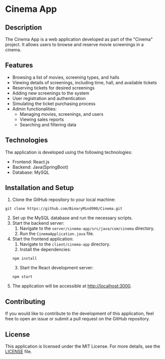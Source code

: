 <h1>Cinema App</h1>

<h2>Description</h2>
<p>
	The Cinema App is a web application developed as part of the "Cinema"
	project. It allows users to browse and reserve movie screenings in a cinema.
</p>

<h2>Features</h2>
<ul>
	<li>Browsing a list of movies, screening types, and halls</li>
	<li>
		Viewing details of screenings, including time, hall, and available tickets
	</li>
	<li>Reserving tickets for desired screenings</li>
	<li>Adding new screenings to the system</li>
	<li>User registration and authentication</li>
	<li>Simulating the ticket purchasing process</li>
	<li>
		Admin functionalities:
		<ul>
			<li>Managing movies, screenings, and users</li>
			<li>Viewing sales reports</li>
			<li>Searching and filtering data</li>
		</ul>
	</li>
</ul>

<h2>Technologies</h2>
<p>The application is developed using the following technologies:</p>
<ul>
	<li>Frontend: React.js</li>
	<li>Backend: Java(SpringBoot)</li>
	<li>Database: MySQL</li>
</ul>

<h2>Installation and Setup</h2>
<ol>
	<li>Clone the GitHub repository to your local machine:</li>
</ol>
<pre><code>git clone https://github.com/BinaryMind990/Cinema.git</code></pre>

<ol start="2">
	<li>Set up the MySQL database and run the necessary scripts.</li>
	<li>
		Start the backend server:
		<ol>
			<li>Navigate to the <code>server/cinema-app/src/java/com/cinema</code> directory.</li>
			<li>Run the <code>CinemaApplication.java</code> file.</li>
		</ol>
	</li>
	<li>
		Start the frontend application:
		<ol>
			<li>Navigate to the <code>client/cinema-app</code> directory.</li>
			<li>Install the dependencies:</li>
		</ol>
		<pre><code>npm install</code></pre>
		<ol start="3">
			<li>Start the React development server:</li>
		</ol>
		<pre><code>npm start</code></pre>
	</li>
	<li>
		The application will be accessible at
		<a href="http://localhost:3000" target="_blank">http://localhost:3000</a>.
	</li>
</ol>

<h2>Contributing</h2>
<p>
	If you would like to contribute to the development of this application, feel
	free to open an issue or submit a pull request on the GitHub repository.
</p>

<h2>License</h2>
<p>
	This application is licensed under the MIT License. For more details, see the
	<a href="LICENSE">LICENSE</a> file.
</p>

